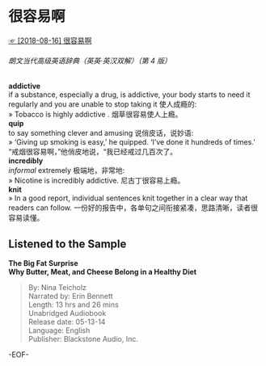 # 很容易啊  
[☞ [2018-08-16] 很容易啊 ](https://mp.weixin.qq.com/s/uS2MmPNiDw6TsLsD7qhOGw)    
  
###### 朗文当代高级英语辞典（英英·英汉双解）（第 4 版）  
**addictive**  
if a substance, especially a drug, is addictive, your body starts to need it regularly and you are unable to stop taking it 使人成瘾的:  
» Tobacco is highly addictive . 烟草很容易使人上瘾。  
**quip**  
to say something clever and amusing 说俏皮话，说妙语:  
» ‘Giving up smoking is easy,’ he quipped. ‘I’ve done it hundreds of times.’ “戒烟很容易啊，”他俏皮地说，“我已经戒过几百次了。  
**incredibly**  
*informal* extremely 极端地，非常地:  
» Nicotine is incredibly addictive. 尼古丁很容易上瘾。  
**knit**  
» In a good report, individual sentences knit together in a clear way that readers can follow. 一份好的报告中，各单句之间衔接紧凑，思路清晰，读者很容易读懂。  
  
## Listened to the Sample  
**The Big Fat Surprise  
Why Butter, Meat, and Cheese Belong in a Healthy Diet**  
>By: Nina Teicholz  
Narrated by: Erin Bennett  
Length: 13 hrs and 26 mins  
Unabridged Audiobook  
Release date: 05-13-14  
Language: English  
Publisher: Blackstone Audio, Inc.  
  
-EOF-  
